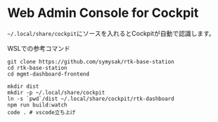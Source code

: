 # Web Admin Console for Cockpit
`~/.local/share/cockpit`にソースを入れるとCockpitが自動で認識します。

WSLでの参考コマンド
```
git clone https://github.com/symysak/rtk-base-station
cd rtk-base-station
cd mgmt-dashboard-frontend

mkdir dist
mkdir -p ~/.local/share/cockpit
ln -s `pwd`/dist ~/.local/share/cockpit/rtk-dashboard
npm run build:watch
code . # vscode立ち上げ
```